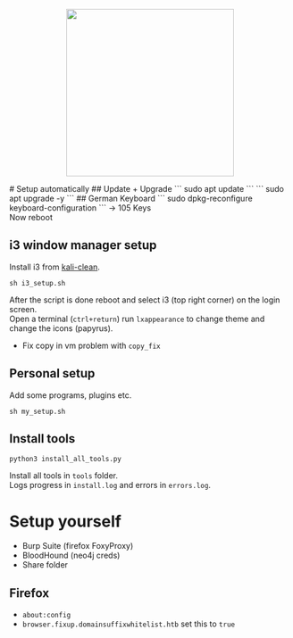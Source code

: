 <p align="center">
<img src="https://drive.google.com/uc?export=view&id=1d48QDD_fTJ4CmHBAuNokTXABvfRCgD7v" width="300" style="display:block; margin:0 auto;">
</p>
# Setup automatically
## Update + Upgrade
```
sudo apt update
```
```
sudo apt upgrade -y
```
## German Keyboard
```
sudo dpkg-reconfigure keyboard-configuration
```
→ 105 Keys <br>
Now reboot

## i3 window manager setup
Install i3 from [kali-clean](https://github.com/xct/kali-clean).
```
sh i3_setup.sh
```
After the script is done reboot and select i3 (top right corner) on the login screen. <br>
Open a terminal (`ctrl+return`) run `lxappearance` to change theme and change the icons (papyrus).
* Fix copy in vm problem with `copy_fix`

## Personal setup
Add some programs, plugins etc. 
```
sh my_setup.sh
```

## Install tools
```
python3 install_all_tools.py
```
Install all tools in `tools` folder. <br>
Logs progress in `install.log` and errors in `errors.log`.

# Setup yourself
* Burp Suite (firefox FoxyProxy)
* BloodHound (neo4j creds)
* Share folder

## Firefox
* `about:config`
* `browser.fixup.domainsuffixwhitelist.htb` set this to `true`
